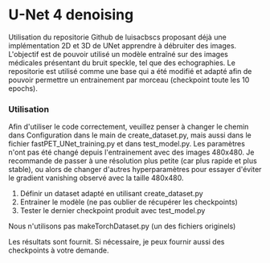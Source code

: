 # U-Net 4 denoising
Utilisation du repositorie Github de luisacbscs proposant déjà une implémentation 2D et 3D de UNet apprendre à débruiter des images. L'objectif est de pouvoir utilisé un modèle entraîné sur des images médicales présentant du bruit speckle, tel que des echographies. Le repositorie est utilisé comme une base qui a été modifié et adapté afin de pouvoir permettre un entrainement par morceau (checkpoint toute les 10 epochs). 

### Utilisation
Afin d'utiliser le code correctement, veuillez penser à changer le chemin dans Configuration dans le main de create_dataset.py, mais aussi dans le fichier fastPET_UNet_training.py et dans test_model.py. Les paramètres n'ont pas été changé depuis l'entrainement avec des images 480x480. Je recommande de passer à une résolution plus petite (car plus rapide et plus stable), ou alors de changer d'autres hyperparamètres pour essayer d'éviter le gradient vanishing observé avec la taille 480x480.

1. Définir un dataset adapté en utilisant create_dataset.py
2. Entrainer le modèle (ne pas oublier de récupérer les checkpoints)
3. Tester le dernier checkpoint produit avec test_model.py

Nous n'utilisons pas makeTorchDataset.py (un des fichiers originels)

Les résultats sont fournit. Si nécessaire, je peux fournir aussi des checkpoints à votre demande.